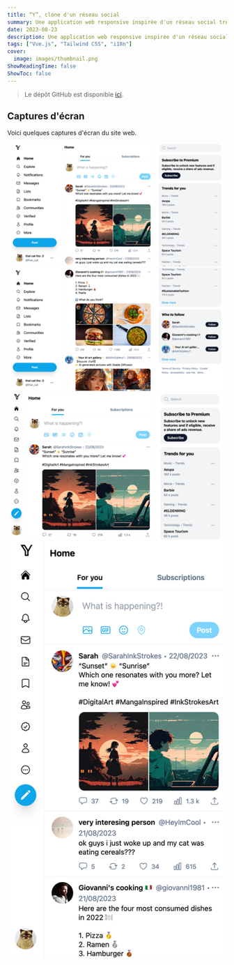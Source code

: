```yaml
---
title: “Y”, clone d'un réseau social
summary: Une application web responsive inspirée d'un réseau social très connu. Ce projet a pour objectif de découvrir et apprendre Tailwind CSS en recréant l'interface d'un réseau social connu. Il utilise Vue Router pour les différentes vues et Vue I18n pour l'internationalisation.
date: 2023-08-23
description: Une application web responsive inspirée d'un réseau social très connu. Ce projet a pour objectif de découvrir et apprendre Tailwind CSS en recréant l'interface d'un réseau social connu. Il utilise Vue Router pour les différentes vues et Vue I18n pour l'internationalisation.
tags: ["Vue.js", "Tailwind CSS", "i18n"]
cover:
  image: images/thumbnail.png
ShowReadingTime: false
ShowToc: false
---
```


> Le dépôt GitHub est disponible [ici](https://github.com/0lbap/y).

## Captures d'écran

Voici quelques captures d'écran du site web.

![Image](images/1.png)
![Image](images/2.png)
![Image](images/3.png)
![Image](images/4.png)
